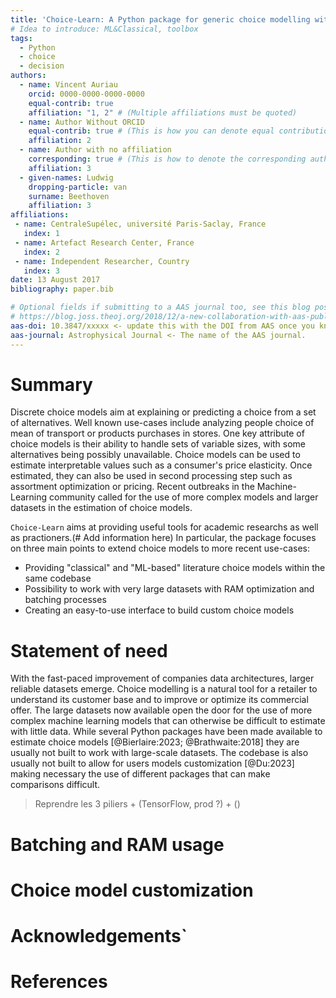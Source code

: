 ```yaml
---
title: 'Choice-Learn: A Python package for generic choice modelling with large datasets.'
# Idea to introduce: ML&Classical, toolbox
tags:
  - Python
  - choice
  - decision
authors:
  - name: Vincent Auriau
    orcid: 0000-0000-0000-0000
    equal-contrib: true
    affiliation: "1, 2" # (Multiple affiliations must be quoted)
  - name: Author Without ORCID
    equal-contrib: true # (This is how you can denote equal contributions between multiple authors)
    affiliation: 2
  - name: Author with no affiliation
    corresponding: true # (This is how to denote the corresponding author)
    affiliation: 3
  - given-names: Ludwig
    dropping-particle: van
    surname: Beethoven
    affiliation: 3
affiliations:
 - name: CentraleSupélec, université Paris-Saclay, France
   index: 1
 - name: Artefact Research Center, France
   index: 2
 - name: Independent Researcher, Country
   index: 3
date: 13 August 2017
bibliography: paper.bib

# Optional fields if submitting to a AAS journal too, see this blog post:
# https://blog.joss.theoj.org/2018/12/a-new-collaboration-with-aas-publishing
aas-doi: 10.3847/xxxxx <- update this with the DOI from AAS once you know it.
aas-journal: Astrophysical Journal <- The name of the AAS journal.
---
```


# Summary

Discrete choice models aim at explaining or predicting a choice from a set of alternatives. Well known use-cases include analyzing people choice of mean of transport or products purchases in stores. One key attribute of choice models is their ability to handle sets of variable sizes, with some alternatives being possibly unavailable. Choice models can be used to estimate interpretable values such as a consumer's price elasticity. Once estimated, they can also be used in second processing step such as assortment optimization or pricing. Recent outbreaks in the Machine-Learning community called for the use of more complex models and larger datasets in the estimation of choice models.

`Choice-Learn` aims at providing useful tools for academic researchs as well as practioners.(# Add information here)  In particular, the package focuses on three main points to extend choice models to more recent use-cases:
- Providing "classical" and "ML-based" literature choice models within the same codebase
- Possibility to work with very large datasets with RAM optimization and batching processes
- Creating an easy-to-use interface to build custom choice models

# Statement of need

With the fast-paced improvement of companies data architectures, larger reliable datasets emerge. Choice modelling is a natural tool for a retailer to understand its customer base and to improve or optimize its commercial offer. The large datasets now available open the door for the use of more complex machine learning models that can otherwise be difficult to estimate with little data. While several Python packages have been made available to estimate choice models [@Bierlaire:2023; @Brathwaite:2018] they are usually not built to work with large-scale datasets. The codebase is also usually not built to allow for users models customization [@Du:2023] making necessary the use of different packages that can make comparisons difficult.

> Reprendre les 3 piliers + (TensorFlow, prod ?) + ()

# Batching and RAM usage


# Choice model customization

# Acknowledgements`

# References
